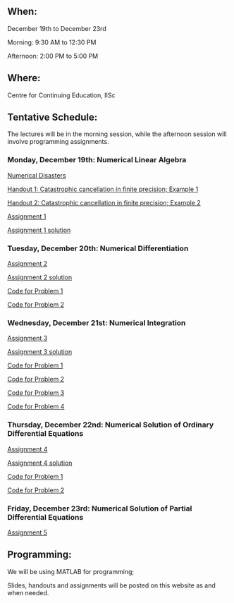 <h2>When:</h2>

December 19th to December 23rd

Morning: 9:30 AM to 12:30 PM

Afternoon: 2:00 PM to 5:00 PM

<h2>Where:</h2>

Centre for Continuing Education, IISc

<h2>Tentative Schedule:</h2>

The lectures will be in the morning session, while the afternoon session will involve programming assignments.

<h3>Monday, December 19th: Numerical Linear Algebra</h3>

<a href="http://ta.twi.tudelft.nl/users/vuik/wi211/disasters.html">Numerical Disasters</a>

<a href="https://www.dropbox.com/s/65908o202oidchf/Catastrophic_Round_Off.pdf?dl=0">Handout 1: Catastrophic cancellation in finite precision; Example 1</a>

<a href="https://www.dropbox.com/s/je3sbx1abslp52g/recursive_integrals.pdf?dl=0">Handout 2: Catastrophic cancellation in finite precision; Example 2</a>

<a href="https://www.dropbox.com/s/yedujoqsy8gy3oi/hw.pdf?dl=0">Assignment 1</a>

<a href="https://www.dropbox.com/s/ckzfab43go2yj40/hwsoln.pdf?dl=0">Assignment 1 solution</a>

<h3>Tuesday, December 20th: Numerical Differentiation</h3>

<a href="https://www.dropbox.com/s/slsd9rsor0p2bo6/hw.pdf?dl=0">Assignment 2</a>

<a href="https://www.dropbox.com/s/vjadw5256oltvrt/hwsoln.pdf?dl=0">Assignment 2 solution</a>

<a href="https://www.dropbox.com/s/eif90clun2249vw/Problem1.m?dl=0">Code for Problem 1</a>

<a href="https://www.dropbox.com/s/1nsv68syq5dljjx/Problem2.m?dl=0">Code for Problem 2</a>

<h3>Wednesday, December 21st: Numerical Integration</h3>

<a href="https://www.dropbox.com/s/3m6am61ivam5c6d/hw.pdf?dl=0">Assignment 3</a>

<a href="https://www.dropbox.com/s/4etejpj22q1ydkc/hwsoln.pdf?dl=0">Assignment 3 solution</a>

<a href="https://www.dropbox.com/s/h3mx37causc0kew/Problem1.m?dl=0">Code for Problem 1</a>

<a href="https://www.dropbox.com/s/1ws4gvjaumq2b3b/Problem2.m?dl=0">Code for Problem 2</a>

<a href="https://www.dropbox.com/s/ezpnu55f339q9p9/Problem3.m?dl=0">Code for Problem 3</a>

<a href="https://www.dropbox.com/s/j089gtrelt9dyjr/Problem4.m?dl=0">Code for Problem 4</a>

<h3>Thursday, December 22nd: Numerical Solution of Ordinary Differential Equations</h3>

<a href="https://www.dropbox.com/s/kpuof4m63er0sqv/hw.pdf?dl=0">Assignment 4</a>

<a href="https://www.dropbox.com/s/xvh3vrqc2zdr97t/hwsoln.pdf?dl=0">Assignment 4 solution</a>

<a href="https://www.dropbox.com/s/5g674uj3ouu1djg/Problem1.m?dl=0">Code for Problem 1</a>

<a href="https://www.dropbox.com/s/6kk75htjaj3ab6a/Problem2.m?dl=0">Code for Problem 2</a>

<h3>Friday, December 23rd: Numerical Solution of Partial Differential Equations</h3>

<a href="https://www.dropbox.com/s/f9upr6855pzcw09/hw.pdf?dl=0">Assignment 5</a>

<h2>Programming:</h2>

We will be using MATLAB for programming;

Slides, handouts and assignments will be posted on this website as and when needed.
